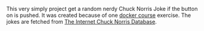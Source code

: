  This very simply project get a random nerdy Chuck Norris Joke if the button on is pushed. It was created because of one [docker course](https://devopswithdocker.com/) exercise. The jokes are fetched from [The Internet Chuck Norris Database](http://www.icndb.com/api/). 
